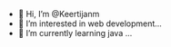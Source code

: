 - 👋 Hi, I’m @Keertijanm
- 👀 I’m interested in  web development...
- 🌱 I’m currently learning java  ...
<!---
Keertijanm/Keertijanm is a ✨ special ✨ repository because its `README.md` (this file) appears on your GitHub profile.
You can click the Preview link to take a look at your changes.
--->
